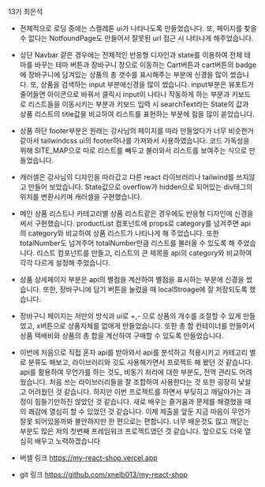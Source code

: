 13기 최은석

- 전체적으로 로딩 중에는 스켈레톤 ui가 나타나도록 만들었습니다. 또, 페이지를 찾을 수 없다는 NotfoundPage도
  만들어서 잘못된 url 접근 시 나타나게 해주었습니다.

- 상단 Navbar 같은 경우에는 전체적인 반응형 디자인과 state를 이용하여 전체 테마를 바꾸는 테마 버튼과
  장바구니 창으로 이동하는 Cart버튼과
  cart버튼의 badge에 장바구니에 담겨있는 상품의 총 갯수를 표시해주는 부분에 신경을 많이 썼습니다.
  또, 상품을 검색하는 input 부분에신경을 많이 썼습니다.
  input부분은 뷰포트가 줄어들면 아이콘으로 바꿔서 클릭시 input이 나타나 작동하게 하는 부분과 키보드로 리스트들을 이동시키는 부분과 키보드 입력 시 searchText라는 State의 값과 상품 리스트의 title값을 비교하여 리스트를 표현하는 부분에
  힘을 많이 쏟았습니다.

- 상품 하단 footer부분은 원래는 강사님의 페이지를 따라 만들었다가 너무 비슷한거 같아서 tailwindcss ui의 footer하나를 가져와서
  사용하였습니다. 코드 가독성을 위해 SITE_MAP으로 따로 리스트를 빼두고 불러와서 리스트를 보여주는 식으로 만들었습니다.

- 캐러셀은 강사님의 디자인을 따라갔고 다른 react 라이브러리나 tailwind를 쓰지않고 만들어 보았습니다. State값으로 overflow가 hidden으로 되어있는 div태그의 위치를 변환시키며 캐러셀을 구현했습니다.

- 메인 상품 리스트나 카테고리별 상품 리스트같은 경우에도 반응형 디자인에 신경을 써서 구현했습니다.
  productList 컴포넌트에 props로 category를 넘겨주면 api의 category와 비교하여 상품 리스트가 나타나게 해 주었습니다. 또한 totalNumber도 넘겨주어
  totalNumber만큼 리스트를 불러올 수 있도록 해 주었습니다.
  리스트 컴포넌트를 만들고, 리스트의 큰 제목을 api의 category와 비교하여 각각 다르게 설정해 주었습니다.

- 상품 상세페이지 부분은 api의 별점을 계산하여 별점을 표시하는 부분에 신경을 썼습니다. 또한, 장바구니에 담기 버튼을 눌렀을 때
  localStroage에 잘 저장되도록
  했습니다.

- 장바구니 페이지는 저만의 방식과 ui로 +,- 으로 상품의 개수를 조절할 수 있게 만들었고, x버튼으로 상품자체를 없애게
  만들었습니다.
  또한 총 합 컨테이너를 만들어서 상품 택배비와 상품의 총 합을 계산하여 구매할 수 있도록 만들었습니다.

- 이번에 처음으로 직접 혼자 api를 받아와서 api를 분석하고 적용시키고 카테고리 별로 분류도 해보고,
  라이브러리와 깃도 사용해가면서 프로젝트 해 봤던 것 같습니다.
  api를 활용하여 무언가를 하는 것도, 비동기 처리에 대한 부분도, 전역 관리도 어려웠습니다.
  처음 쓰는 라이브러리들을 잘 조합하여 사용한다는 것 또한 굉장히 낯설고 어려웠던 것 같습니다.
  하지만 이번 프로젝트를 하면서 부딪히고 깨달아가는 과정이 힘들기만하진 않았던 것 같습니다.
  새로 배우는 즐거움과 문제를 해결했을 때의 쾌감에 열심히 할 수 있었던 것 같습니다.
  이제 제출을 앞둔 지금 마음이 무언가 잘못 되어있을까봐 불안하지만 한 편으로는 편합니다.
  너무 배운것도 많고 깨닫는 부분도 많은 저의 첫번째 프레임워크 프로젝트였던 것 같습니다.
  앞으로도 더욱 열심히 배우고 노력하겠습니다

- 버셀 링크
  https://my-react-shop.vercel.app

- git 링크
  https://github.com/xnelb013/my-react-shop
